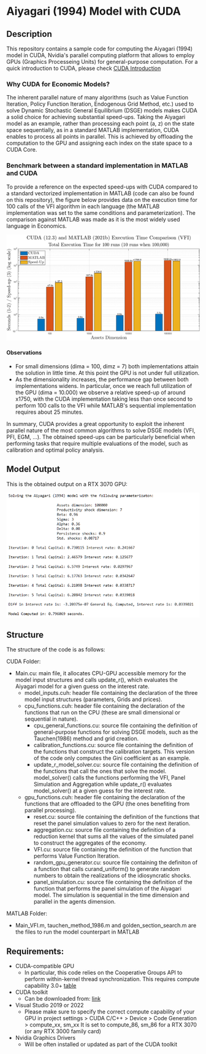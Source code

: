 # Aiyagari (1994) Model with CUDA 

## Description

This repository contains a sample code for computing the Aiyagari (1994) model in CUDA, Nvidia's parallel computing platform that allows to employ GPUs (Graphics Processeing Units) for general-purpose computation. For a quick introduction to CUDA, please check [CUDA Introduction](https://developer.nvidia.com/blog/even-easier-introduction-cuda/)

### Why CUDA for Economic Models? 

The inherent parallel nature of many algorithms (such as Value Function Iteration, Policy Function Iteration, Endogenous Grid Method, etc.) used to solve Dynamic Stochastic General Equilibrium (DSGE) models makes CUDA a solid choice for achieving substantial speed-ups. Taking the Aiyagari model as an example, rather than processing each point (a, z) on the state space sequentially, as in a standard MATLAB implementation, CUDA enables to process all points in parallel. This is achieved by offloading the computation to the GPU and assigning each index on the state space to a CUDA Core.

### Benchmark between a standard implementation in MATLAB and CUDA

To provide a reference on the expected speed-ups with CUDA compared to a standard vectorized implementation in MATLAB (code can also be found on this repository), the figure below provides data on the execution time for 100 calls of the VFI algorithm in each language (the MATLAB implementation was set to the same conditions and parameterization). The comparison against MATLAB was made as it is the most widely used language in Economics.

<img src = https://github.com/markoirisarri/AiyagariModelCUDA/blob/master/Figures/matlab_cuda_execution_times.png width = 700>

#### Observations

* For small dimensions (dima = 100, dimz = 7) both implementations attain the solution in little time. At this point the GPU is not under full utilization.
* As the dimensionality increases, the performance gap between both implementations widens. In particular, once we reach full utilization of the GPU (dima = 10.000) we observe a relative speed-up of around x1750, with the CUDA implementation taking less than once second to perform 100 calls to the VFI while MATLAB's sequential implementation requires about 25 minutes.

In summary, CUDA provides a great opportunity to exploit the inherent parallel nature of the most common algorithms to solve DSGE models (VFI, PFI, EGM, ...). The obtained speed-ups can be particularly beneficial when performing tasks that require multiple evaluations of the model, such as calibration and optimal policy analysis. 

## Model Output

This is the obtained output on a RTX 3070 GPU:

<img src = https://github.com/markoirisarri/AiyagariModelCUDA/blob/master/Figures/modelOutput.PNG width = 700>

## Structure

The structure of the code is as follows:

CUDA Folder:
* Main.cu: main file, it allocates CPU-GPU accessible memory for the model input structures and calls update_r(), which evaluates the Aiyagari model for a given guess on the interest rate.
  * model_inputs.cuh: header file containing the declaration of the three model input structures (parameters, Grids and prices).
  * cpu_functions.cuh: header file containing the declaration of the functions that run on the CPU (these are small dimensional or sequential in nature).
    * cpu_general_functions.cu: source file containing the definition of general-purpose functions for solving DSGE models, such as the Tauchen(1986) method and grid creation.
    * calibration_functions.cu: source file containing the definition of the functions that construct the calibration targets. This version of the code only computes the Gini coefficient as an example.
    * update_r_model_solver.cu: source file containing the definition of the functions that call the ones that solve the model. model_solver() calls the functions performing the VFI, Panel Simulation and Aggregation while update_r() evaluates model_solver() at a given guess for the interest rate.
  * gpu_functions.cuh: header file containing the declaration of the functions that are offloaded to the GPU (the ones benefiting from parallel processing).
    * reset.cu: source file containing the definition of the functions that reset the panel simulation values to zero for the next iteration.
    * aggregation.cu: source file containing the definition of a reduction kernel that sums all the values of the simulated panel to construct the aggregates of the economy.
    * VFI.cu: source file containing the definition of the function that performs Value Function Iteration.
    * random_gpu_generator.cu: source file containing the definiton of a function that calls curand_uniform() to generate random numbers to obtain the realizations of the idiosyncratic shocks.
    * panel_simulation.cu: source file containing the definition of the function that performs the panel simulation of the Aiyagari model. The simulation is sequential in the time dimension and parallel in the agents dimension.

MATLAB Folder:
* Main_VFI.m, tauchen_method_1986.m and golden_section_search.m are the files to run the model counterpart in MATLAB
  
## Requirements:

* CUDA-compatible GPU
  * In particular, this code relies on the Cooperative Groups API to perform within-kernel thread synchronization. This requires compute capability 3.0+ [table](https://developer.nvidia.com/cuda-gpus) 
* CUDA toolkit
  * Can be downloaded from: [link](https://developer.nvidia.com/cuda-toolkit)
* Visual Studio 2019 or 2022
  * Please make sure to specify the correct compute capability of your GPU in project settings > CUDA C/C++ > Device > Code Generation > compute_xx, sm_xx It is set to compute_86, sm_86 for a RTX 3070 (or any RTX 3000 family card)
* Nvidia Graphics Drivers
  * Will be often installed or updated as part of the CUDA toolkit

